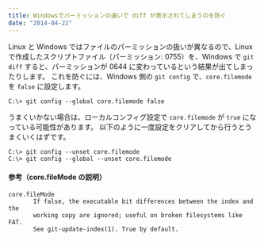 ```yaml
---
title: Windowsでパーミッションの違いで diff が表示されてしまうのを防ぐ
date: "2014-04-22"
---
```


Linux と Windows ではファイルのパーミッションの扱いが異なるので、Linux で作成したスクリプトファイル（パーミッション: 0755）を、Windows で `git diff` すると、パーミッションが 0644 に変わっているという結果が出てしまったりします。
これを防ぐには、Windows 側の `git config` で、`core.filemode` を `false` に設定します。

~~~
C:\> git config --global core.filemode false
~~~

うまくいかない場合は、ローカルコンフィグ設定で `core.filemode` が `true` になっている可能性があります。
以下のように一度設定をクリアしてから行うとうまくいくはずです。

~~~
C:\> git config --unset core.filemode
C:\> git config --global --unset core.filemode
~~~

#### 参考（core.fileMode の説明）

~~~
core.fileMode
       If false, the executable bit differences between the index and the
       working copy are ignored; useful on broken filesystems like FAT.
       See git-update-index(1). True by default.
~~~

